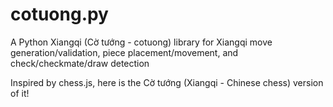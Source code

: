 # cotuong.py
A Python Xiangqi (Cờ tướng - cotuong) library for Xiangqi move generation/validation, piece placement/movement, and check/checkmate/draw detection

Inspired by chess.js, here is the Cờ tướng (Xiangqi - Chinese chess) version of it!
